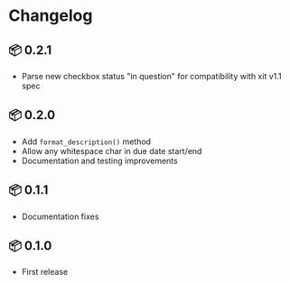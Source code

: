 # Changelog

## 📦 0.2.1

* Parse new checkbox status "in question" for compatibility with xit v1.1 spec

## 📦 0.2.0

* Add `format_description()` method
* Allow any whitespace char in due date start/end
* Documentation and testing improvements

## 📦 0.1.1

* Documentation fixes

## 📦 0.1.0

* First release
